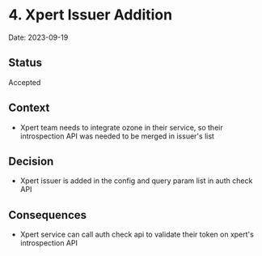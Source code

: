 # 4. Xpert Issuer Addition

Date: 2023-09-19

## Status

Accepted

## Context

* Xpert team needs to integrate ozone in their service, so their introspection API was needed to be merged in issuer's list

## Decision

* Xpert issuer is added in the config and query param list in auth check API

## Consequences

* Xpert service can call auth check api to validate their token on xpert's introspection API

